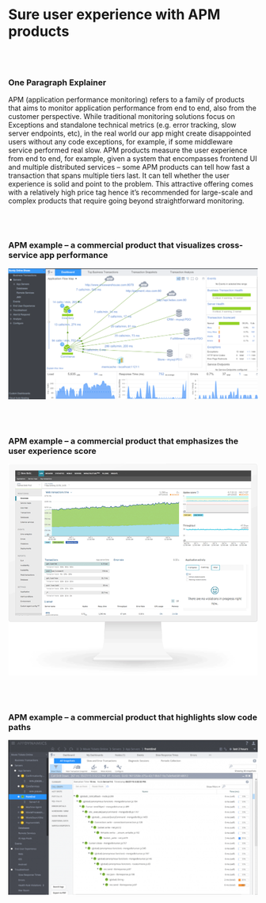 # Sure user experience with APM products

<br/><br/>

### One Paragraph Explainer

APM (application performance monitoring) refers to a family of products that aims to monitor application performance from end to end, also from the customer perspective. While traditional monitoring solutions focus on Exceptions and standalone technical metrics (e.g. error tracking, slow server endpoints, etc), in the real world our app might create disappointed users without any code exceptions, for example, if some middleware service performed real slow. APM products measure the user experience from end to end, for example, given a system that encompasses frontend UI and multiple distributed services – some APM products can tell how fast a transaction that spans multiple tiers last. It can tell whether the user experience is solid and point to the problem. This attractive offering comes with a relatively high price tag hence it’s recommended for large-scale and complex products that require going beyond straightforward monitoring.

<br/><br/>

### APM example – a commercial product that visualizes cross-service app performance

![APM example](/assets/images/apm1.png "APM example")

<br/><br/>

### APM example – a commercial product that emphasizes the user experience score

![APM example](/assets/images/apm2.png "APM example")

<br/><br/>

### APM example – a commercial product that highlights slow code paths

![APM example](/assets/images/apm3.png "APM example")
